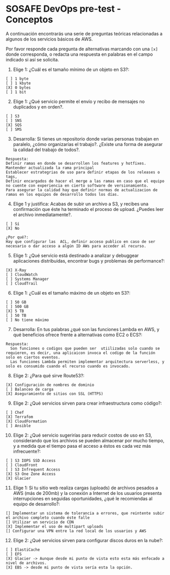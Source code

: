 ﻿# SOSAFE DevOps pre-test - Conceptos

A continuación encontrarás una serie de preguntas teóricas relacionadas a algunos de los servicios básicos de AWS.

Por favor responde cada pregunta de alternativas marcando con una `[x]` donde corresponda, o redacta una respuesta en palabras en el campo indicado si así se solicita.

1. Elige 1: ¿Cuál es el tamaño mínimo de un objeto en S3?:
  ```
  [ ] 1 byte
  [ ] 1 kbyte
  [X] 0 bytes
  [ ] 1 bit
  ```

2. Elige 1: ¿Qué servicio permite el envío y recibo de mensajes no duplicados y en orden?.
  ```
  [ ] S3
  [ ] SNS
  [X] SQS 
  [ ] SMS
  ```

3. Desarrolla: Si tienes un repositorio donde varias personas trabajan en paralelo, ¿cómo organizarías el trabajo?. ¿Existe una forma de asegurar la calidad del trabajo de todos?.
  ```
  Respuesta:
Definir ramas en donde se desarrollen los features y hotfixes. Mantender actualizada la rama principal
Establecer estrategrias de uso para definir etapas de los releases o tags, 
Definir encargados de hacer el merge a las ramas en caso que el equipo no cuente con experiencia en cierto software de versionamiento.
Para asegurar la calidad hay que definir normas de actualizacion de ramas en los equipos de desarrollo todos los días.

  ```

4. Elige 1 y justifica: Acabas de subir un archivo a S3, y recibes una confirmación que éste ha terminado el proceso de upload. ¿Puedes leer el archivo inmediatamente?.
  ```
  [ ] Sí
  [X] No 

  ¿Por qué?:
  Hay que configurar las  ACL, definir acceso publico en caso de ser necesario o dar acceso a algún ID AWs para acceder al recurso.
 
  ```

5. Elige 1: ¿Qué servicio está destinado a analizar y debuggear aplicaciones distribuidas, encontrar bugs y problemas de performance?:
  ```
  [X] X-Ray
  [ ] CloudWatch
  [ ] Systems Manager
  [ ] CloudTrail
  ```

6. Elige 1: ¿Cuál es el tamaño máximo de un objeto en S3?:
  ```
  [ ] 50 GB
  [ ] 500 GB
  [X] 5 TB 
  [ ] 50 TB
  [ ] No tiene máximo
  ```

7. Desarrolla: En tus palabras ¿qué son las funciones Lambda en AWS, y qué beneficios ofrece frente a alternativas como EC2 o ECS?:
  ```
  Respuesta:
	Son funciones o codigos que pueden ser  utiilizadas solo cuando se requieren, es decir, una aplicaicon invoca el codigo de la función solo en ciertos eventos. 
	Las funciones Lambda permiten implementar arquitectura serverless, y solo es consumido cuando el recurso cuando es invocado.
  ```

8. Elige 2: ¿Para qué sirve Route53?:
  ```
  [X] Configuración de nombres de dominio
  [ ] Balanceo de carga
  [X] Aseguramiento de sitios con SSL (HTTPS)
  ```

9. Elige 2: ¿Qué servicios sirven para crear infraestructura como código?:
  ```
  [ ] Chef
  [X] Terrafom
  [X] CloudFormation
  [ ] Ansible
  ```

10. Elige 2: ¿Qué servicio sugerirías para reducir costos de uso en S3, considerando que los archivos se pueden almacenar por mucho tiempo, y a medida que el tiempo pasa el acceso a éstos es cada vez más infrecuente?:
  ```
  [ ] S3 IOPS SSD Access
  [ ] CloudFront
  [ ] S3 Infrequent Access
  [X] S3 One Zone Access
  [X] Glacier
  ```

11. Elige 1: Si tu sitio web realiza cargas (uploads) de archivos pesados a AWS (más de 200mb) y la conexión a Internet de los usuarios presenta interrupciones en seguidas oportunidades, ¿qué le recomiendas al equipo de desarrollo?:
  ```
  [] Implementar un sistema de tolerancia a errores, que reintente subir el archivo completo cuando éste falle
  [] Utilizar un servicio de CDN
  [X] Implementar el uso de multipart uploads
  [] Configurar una VPN entre la red local de los usuarios y AWS
  ```

12. Elige 2: ¿Qué servicios sirven para configurar discos duros en la nube?:
  ```
  [ ] ElastiCache
  [ ] EFS 
  [X] Glacier -> Aunque desde mi punto de vista esto esta más enfocado a nivel de archivos.
  [X] EBS -> desde mi punto de vista sería esta la opción.
  ```
